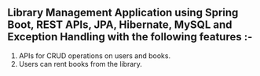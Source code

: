 Library Management Application using Spring Boot, REST APIs, JPA, Hibernate, MySQL and Exception Handling with the following features :-
------------------------------------------------------------------------------------------------------------------
1.  APIs for CRUD operations on users and books.
2.  Users can rent books from the library.
